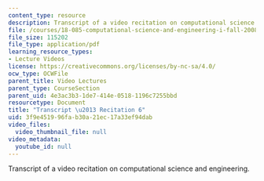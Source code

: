 ```yaml
---
content_type: resource
description: Transcript of a video recitation on computational science and engineering.
file: /courses/18-085-computational-science-and-engineering-i-fall-2008/3f9e451996fab30a21ec17a33ef94dab_18-085F08-R06.pdf
file_size: 115202
file_type: application/pdf
learning_resource_types:
- Lecture Videos
license: https://creativecommons.org/licenses/by-nc-sa/4.0/
ocw_type: OCWFile
parent_title: Video Lectures
parent_type: CourseSection
parent_uid: 4e3ac3b3-1de7-414e-0518-1196c7255bbd
resourcetype: Document
title: "Transcript \u2013 Recitation 6"
uid: 3f9e4519-96fa-b30a-21ec-17a33ef94dab
video_files:
  video_thumbnail_file: null
video_metadata:
  youtube_id: null
---
```

Transcript of a video recitation on computational science and engineering.